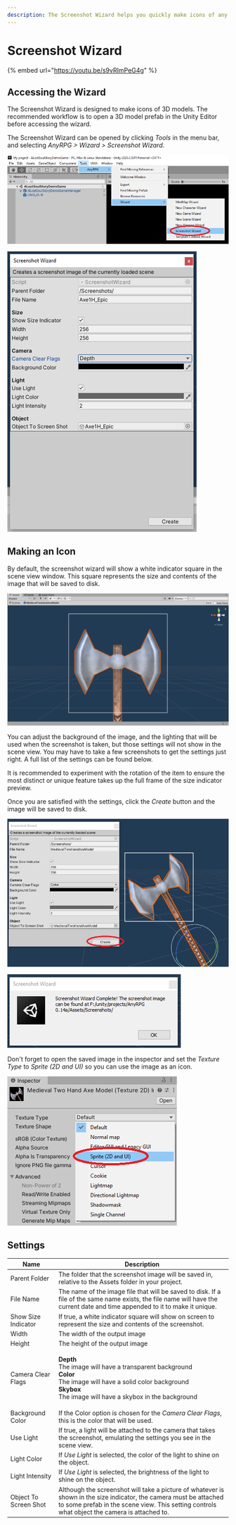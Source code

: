```yaml
---
description: The Screenshot Wizard helps you quickly make icons of any 3D model.
---
```


# Screenshot Wizard

{% embed url="https://youtu.be/s9vRImPeG4g" %}

## Accessing the Wizard

The Screenshot Wizard is designed to make icons of 3D models.  The recommended workflow is to open a 3D model prefab in the Unity Editor before accessing the wizard.

The Screenshot Wizard can be opened by clicking _Tools_ in the menu bar, and selecting _AnyRPG > Wizard > Screenshot Wizard_.

![](<../.gitbook/assets/image (33).png>)

![](<../.gitbook/assets/image (81).png>)

## Making an Icon

By default, the screenshot wizard will show a white indicator square in the scene view window.  This square represents the size and contents of the image that will be saved to disk.

![](<../.gitbook/assets/image (22) (1).png>)

You can adjust the background of the image, and the lighting that will be used when the screenshot is taken, but those settings will not show in the scene view.  You may have to take a few screenshots to get the settings just right.  A full list of the settings can be found below.

It is recommended to experiment with the rotation of the item to ensure the most distinct or unique feature takes up the full frame of the size indicator preview.

Once you are satisfied with the settings, click the _Create_ button and the image will be saved to disk.

![](<../.gitbook/assets/image (48).png>)

![](<../.gitbook/assets/image (59).png>)

Don't forget to open the saved image in the inspector and set the _Texture Type_ to _Sprite (2D and UI)_ so you can use the image as an icon.

![](<../.gitbook/assets/image (40).png>)

## Settings

| Name                  | Description                                                                                                                                                                                                                                           |
| --------------------- | ----------------------------------------------------------------------------------------------------------------------------------------------------------------------------------------------------------------------------------------------------- |
| Parent Folder         | The folder that the screenshot image will be saved in, relative to the Assets folder in your project.                                                                                                                                                 |
| File Name             | The name of the image file that will be saved to disk.  If a file of the same name exists, the file name will have the current date and time appended to it to make it unique.                                                                        |
| Show Size Indicator   | If true, a white indicator square will show on screen to represent the size and contents of the screenshot.                                                                                                                                           |
| Width                 | The width of the output image                                                                                                                                                                                                                         |
| Height                | The height of the output image                                                                                                                                                                                                                        |
| Camera Clear Flags    | <p><strong>Depth</strong><br><strong></strong>The image will have a transparent background<br><strong>Color</strong><br>The image will have a solid color background<br><strong>Skybox</strong><br>The image will have a skybox in the background</p> |
| Background Color      | If the Color option is chosen for the _Camera Clear Flags_, this is the color that will be used.                                                                                                                                                      |
| Use Light             | If true, a light will be attached to the camera that takes the screenshot, emulating the settings you see in the scene view.                                                                                                                          |
| Light Color           | If _Use Light_ is selected, the color of the light to shine on the object.                                                                                                                                                                            |
| Light Intensity       | If _Use Light_ is selected, the brightness of the light to shine on the object.                                                                                                                                                                       |
| Object To Screen Shot | Although the screenshot will take a picture of whatever is shown in the size indicator, the camera must be attached to some prefab in the scene view.  This setting controls what object the camera is attached to.                                   |

